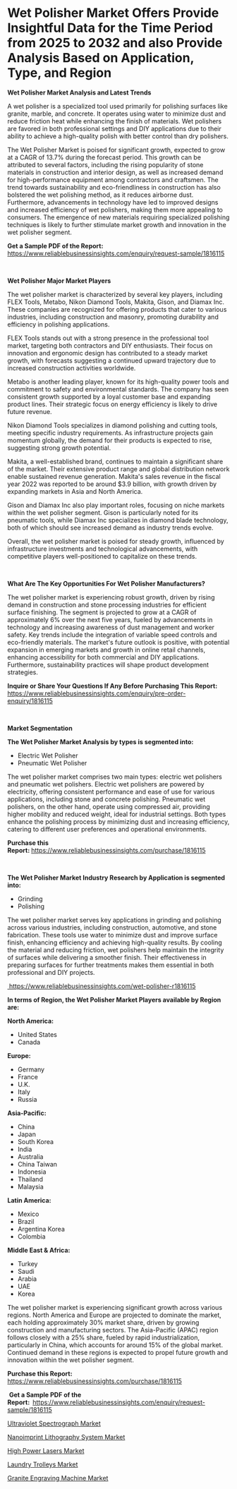 <p><h1>Wet Polisher Market Offers Provide Insightful Data for the Time Period from 2025 to 2032 and also Provide Analysis Based on Application, Type, and Region</h1></p><p><strong>Wet Polisher Market Analysis and Latest Trends</strong></p>
<p><p>A wet polisher is a specialized tool used primarily for polishing surfaces like granite, marble, and concrete. It operates using water to minimize dust and reduce friction heat while enhancing the finish of materials. Wet polishers are favored in both professional settings and DIY applications due to their ability to achieve a high-quality polish with better control than dry polishers.</p><p>The Wet Polisher Market is poised for significant growth, expected to grow at a CAGR of 13.7% during the forecast period. This growth can be attributed to several factors, including the rising popularity of stone materials in construction and interior design, as well as increased demand for high-performance equipment among contractors and craftsmen. The trend towards sustainability and eco-friendliness in construction has also bolstered the wet polishing method, as it reduces airborne dust. Furthermore, advancements in technology have led to improved designs and increased efficiency of wet polishers, making them more appealing to consumers. The emergence of new materials requiring specialized polishing techniques is likely to further stimulate market growth and innovation in the wet polisher segment.</p></p>
<p><strong>Get a Sample PDF of the Report:&nbsp;</strong> <a href="https://www.reliablebusinessinsights.com/enquiry/request-sample/1816115?utm_campaign=113&utm_medium=2&utm_source=Github&utm_content=ia&utm_term=19022025&utm_id=wet-polisher">https://www.reliablebusinessinsights.com/enquiry/request-sample/1816115</a></p>
<p>&nbsp;</p>
<p><strong>Wet Polisher Major Market Players</strong></p>
<p><p>The wet polisher market is characterized by several key players, including FLEX Tools, Metabo, Nikon Diamond Tools, Makita, Gison, and Diamax Inc. These companies are recognized for offering products that cater to various industries, including construction and masonry, promoting durability and efficiency in polishing applications.</p><p>FLEX Tools stands out with a strong presence in the professional tool market, targeting both contractors and DIY enthusiasts. Their focus on innovation and ergonomic design has contributed to a steady market growth, with forecasts suggesting a continued upward trajectory due to increased construction activities worldwide.</p><p>Metabo is another leading player, known for its high-quality power tools and commitment to safety and environmental standards. The company has seen consistent growth supported by a loyal customer base and expanding product lines. Their strategic focus on energy efficiency is likely to drive future revenue.</p><p>Nikon Diamond Tools specializes in diamond polishing and cutting tools, meeting specific industry requirements. As infrastructure projects gain momentum globally, the demand for their products is expected to rise, suggesting strong growth potential.</p><p>Makita, a well-established brand, continues to maintain a significant share of the market. Their extensive product range and global distribution network enable sustained revenue generation. Makita's sales revenue in the fiscal year 2022 was reported to be around $3.9 billion, with growth driven by expanding markets in Asia and North America.</p><p>Gison and Diamax Inc also play important roles, focusing on niche markets within the wet polisher segment. Gison is particularly noted for its pneumatic tools, while Diamax Inc specializes in diamond blade technology, both of which should see increased demand as industry trends evolve.</p><p>Overall, the wet polisher market is poised for steady growth, influenced by infrastructure investments and technological advancements, with competitive players well-positioned to capitalize on these trends.</p></p>
<p>&nbsp;</p>
<p><strong>What Are The Key Opportunities For Wet Polisher Manufacturers?</strong></p>
<p><p>The wet polisher market is experiencing robust growth, driven by rising demand in construction and stone processing industries for efficient surface finishing. The segment is projected to grow at a CAGR of approximately 6% over the next five years, fueled by advancements in technology and increasing awareness of dust management and worker safety. Key trends include the integration of variable speed controls and eco-friendly materials. The market's future outlook is positive, with potential expansion in emerging markets and growth in online retail channels, enhancing accessibility for both commercial and DIY applications. Furthermore, sustainability practices will shape product development strategies.</p></p>
<p><strong>Inquire or Share Your Questions If Any Before Purchasing This Report:</strong> <a href="https://www.reliablebusinessinsights.com/enquiry/pre-order-enquiry/1816115?utm_campaign=113&utm_medium=2&utm_source=Github&utm_content=ia&utm_term=19022025&utm_id=wet-polisher">https://www.reliablebusinessinsights.com/enquiry/pre-order-enquiry/1816115</a></p>
<p>&nbsp;</p>
<p><strong>Market Segmentation</strong></p>
<p><strong>The Wet Polisher Market Analysis by types is segmented into:</strong></p>
<p><ul><li>Electric Wet Polisher</li><li>Pneumatic Wet Polisher</li></ul></p>
<p><p>The wet polisher market comprises two main types: electric wet polishers and pneumatic wet polishers. Electric wet polishers are powered by electricity, offering consistent performance and ease of use for various applications, including stone and concrete polishing. Pneumatic wet polishers, on the other hand, operate using compressed air, providing higher mobility and reduced weight, ideal for industrial settings. Both types enhance the polishing process by minimizing dust and increasing efficiency, catering to different user preferences and operational environments.</p></p>
<p><strong>Purchase this Report:&nbsp;</strong><a href="https://www.reliablebusinessinsights.com/purchase/1816115?utm_campaign=113&utm_medium=2&utm_source=Github&utm_content=ia&utm_term=19022025&utm_id=wet-polisher">https://www.reliablebusinessinsights.com/purchase/1816115</a></p>
<p>&nbsp;</p>
<p><strong>The Wet Polisher Market Industry Research by Application is segmented into:</strong></p>
<p><ul><li>Grinding</li><li>Polishing</li></ul></p>
<p><p>The wet polisher market serves key applications in grinding and polishing across various industries, including construction, automotive, and stone fabrication. These tools use water to minimize dust and improve surface finish, enhancing efficiency and achieving high-quality results. By cooling the material and reducing friction, wet polishers help maintain the integrity of surfaces while delivering a smoother finish. Their effectiveness in preparing surfaces for further treatments makes them essential in both professional and DIY projects.</p></p>
<p><a href="https://www.reliablebusinessinsights.com/wet-polisher-r1816115?utm_campaign=113&utm_medium=2&utm_source=Github&utm_content=ia&utm_term=19022025&utm_id=wet-polisher">&nbsp;https://www.reliablebusinessinsights.com/wet-polisher-r1816115</a></p>
<p><strong>In terms of Region, the Wet Polisher Market Players available by Region are:</strong></p>
<p>
    <p> <strong> North America: </strong>
        <ul>
            <li>United States</li>
            <li>Canada</li>
        </ul>
        </p> 
    <p> <strong> Europe: </strong>
        <ul>
            <li>Germany</li>
            <li>France</li>
            <li>U.K.</li>
            <li>Italy</li>
            <li>Russia</li>
        </ul>
        </p> 
    <p> <strong> Asia-Pacific: </strong>
        <ul>
            <li>China</li>
            <li>Japan</li>
            <li>South Korea</li>
            <li>India</li>
            <li>Australia</li>
            <li>China Taiwan</li>
            <li>Indonesia</li>
            <li>Thailand</li>
            <li>Malaysia</li>
        </ul>
        </p> 
    <p> <strong> Latin America: </strong>
        <ul>
            <li>Mexico</li>
            <li>Brazil</li>
            <li>Argentina Korea</li>
            <li>Colombia</li>
        </ul>
        </p> 
    <p> <strong> Middle East & Africa: </strong>
        <ul>
            <li>Turkey</li>
            <li>Saudi</li>
            <li>Arabia</li>
            <li>UAE</li>
            <li>Korea</li>
        </ul>
    </p>
    </p>
<p><p>The wet polisher market is experiencing significant growth across various regions. North America and Europe are projected to dominate the market, each holding approximately 30% market share, driven by growing construction and manufacturing sectors. The Asia-Pacific (APAC) region follows closely with a 25% share, fueled by rapid industrialization, particularly in China, which accounts for around 15% of the global market. Continued demand in these regions is expected to propel future growth and innovation within the wet polisher segment.</p></p>
<p><strong>Purchase this Report: </strong><a href="https://www.reliablebusinessinsights.com/purchase/1816115?utm_campaign=113&utm_medium=2&utm_source=Github&utm_content=ia&utm_term=19022025&utm_id=wet-polisher">https://www.reliablebusinessinsights.com/purchase/1816115</a></p>
<p>&nbsp;<strong>Get a Sample PDF of the Report:&nbsp;&nbsp;</strong><a href="https://www.reliablebusinessinsights.com/enquiry/request-sample/1816115?utm_campaign=113&utm_medium=2&utm_source=Github&utm_content=ia&utm_term=19022025&utm_id=wet-polisher">https://www.reliablebusinessinsights.com/enquiry/request-sample/1816115</a></p>
<p><strong></strong></p>
<p><p><a href="https://github.com/rotencohen7j/Market-Research-Report-List-1/blob/main/ultraviolet-spectrograph-market.md?utm_campaign=113&utm_medium=2&utm_source=Github&utm_content=ia&utm_term=19022025&utm_id=wet-polisher">Ultraviolet Spectrograph Market</a></p><p><a href="https://github.com/dibesnayee/Market-Research-Report-List-1/blob/main/nanoimprint-lithography-system-market.md?utm_campaign=113&utm_medium=2&utm_source=Github&utm_content=ia&utm_term=19022025&utm_id=wet-polisher">Nanoimprint Lithography System Market</a></p><p><a href="https://github.com/denbelnmer50/Market-Research-Report-List-1/blob/main/high-power-lasers-market.md?utm_campaign=113&utm_medium=2&utm_source=Github&utm_content=ia&utm_term=19022025&utm_id=wet-polisher">High Power Lasers Market</a></p><p><a href="https://github.com/vassihucz/Market-Research-Report-List-1/blob/main/laundry-trolleys-market.md?utm_campaign=113&utm_medium=2&utm_source=Github&utm_content=ia&utm_term=19022025&utm_id=wet-polisher">Laundry Trolleys Market</a></p><p><a href="https://github.com/remasgyebixi/Market-Research-Report-List-1/blob/main/granite-engraving-machine-market.md?utm_campaign=113&utm_medium=2&utm_source=Github&utm_content=ia&utm_term=19022025&utm_id=wet-polisher">Granite Engraving Machine Market</a></p></p>